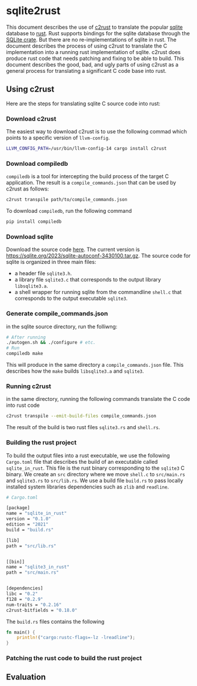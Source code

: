 # sqlite2rust

This document describes the use of [c2rust](https://github.com/immunant/c2rust) to translate the popular [sqlite](https://sqlite.org/) database to [rust](https://www.rust-lang.org/). Rust supports bindings for the sqlite database through the [SQLite crate](https://crates.io/crates/sqlite). But there are no re-implementations of sqlite in rust. The document describes the process of using c2rust to translate the C implementation into a running rust implementation of sqlite. c2rust does produce rust code that needs patching and fixing to be able to build. This document describes the good, bad, and ugly parts of using c2rust as a general process for translating a significant C code base into rust.

## Using c2rust
Here are the steps for translating sqlite C source code into rust:

### Download c2rust

The easiest way to download c2rust is to use the following commad which points to a specific version of `llvm-config`.

```bash
LLVM_CONFIG_PATH=/usr/bin/llvm-config-14 cargo install c2rust
```
### Download compiledb

`compiledb` is a tool for intercepting the build process of the target C application. The result is a `compile_commands.json` that can be used by c2rust as follows:

```bash
c2rust transpile path/to/compile_commands.json
```

To download `compiledb`, run the following command
```bash
pip install compiledb
```

### Download sqlite
Download the source code [here](https://sqlite.org/download.html). The current version is https://sqlite.org/2023/sqlite-autoconf-3430100.tar.gz.
The source code for sqlite is organized in three main files:

* a header file `sqlite3.h`.
* a library file `sqlite3.c` that corresponds to the output library `libsqlite3.a`.
* a shell wrapper for running sqlite from the commandline `shell.c` that corresponds to the output executable `sqlite3`.

### Generate compile_commands.json

in the sqlite source directory, run the folliwng:

```bash
# After running
./autogen.sh && ./configure # etc.
# Run
compiledb make
```

This will produce in the same directory a `compile_commands.json` file. This describes how the `make` builds `libsqlite3.a` and `sqlite3`.

### Running c2rust

in the same directory, running the following commands translate the C code into rust code

```bash
c2rust transpile --emit-build-files compile_commands.json
```

The result of the build is two rust files `sqlite3.rs` and `shell.rs`.

### Building the rust project

To build the output files into a rust executable, we use the following `Cargo.toml` file that describes the build of an executable called `sqlite_in_rust`. This file is the rust binary corresponding to the `sqlite3` C binary. We create an `src` directory where we move `shell.c` to `src/main.rs` and `sqlite3.rs` to `src/lib.rs`.
We use a build file `build.rs` to pass locally installed system libraries dependencies such as `zlib` and `readline`.

```bash
# Cargo.toml

[package]
name = "sqlite_in_rust"
version = "0.1.0"
edition = "2021"
build = "build.rs"

[lib]
path = "src/lib.rs"


[[bin]]
name = "sqlite3_in_rust"
path = "src/main.rs"


[dependencies]
libc = "0.2"
f128 = "0.2.9"
num-traits = "0.2.16"
c2rust-bitfields = "0.18.0"

```

The `build.rs` files contains the following

```rust
fn main() {
    println!("cargo:rustc-flags=-lz -lreadline");
}
```

### Patching the rust code to build the rust project

## Evaluation



